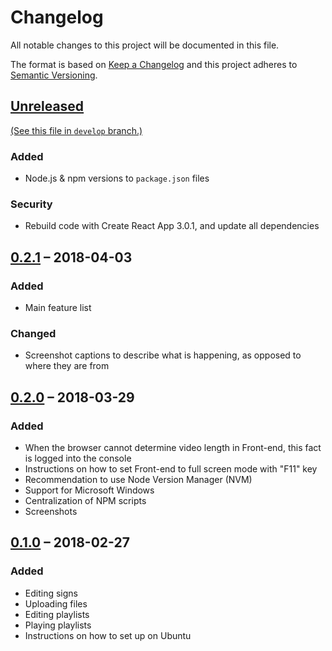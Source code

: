 Changelog
=========

All notable changes to this project will be documented in this file.

The format is based on [Keep a Changelog] and this project adheres to [Semantic
Versioning].


[Unreleased]
------------

[(See this file in `develop` branch.)][Development Changelog]

### Added

- Node.js & npm versions to `package.json` files

### Security

- Rebuild code with Create React App 3.0.1, and update all dependencies


[0.2.1] – 2018-04-03
--------------------

### Added

- Main feature list

### Changed

- Screenshot captions to describe what is happening, as opposed to where they
  are from


[0.2.0] – 2018-03-29
--------------------

### Added

- When the browser cannot determine video length in Front-end, this fact is
  logged into the console
- Instructions on how to set Front-end to full screen mode with "F11" key
- Recommendation to use Node Version Manager (NVM)
- Support for Microsoft Windows
- Centralization of NPM scripts
- Screenshots


[0.1.0] – 2018-02-27
--------------------

### Added

- Editing signs
- Uploading files
- Editing playlists
- Playing playlists
- Instructions on how to set up on Ubuntu


[Keep a Changelog]: http://keepachangelog.com/en/1.0.0/
[Semantic Versioning]: http://semver.org/spec/v2.0.0.html
[Development Changelog]:
  https://github.com/henrik-leppa/hfl-signage-player/blob/develop/CHANGELOG.md
[Unreleased]:
  https://github.com/henrik-leppa/hfl-signage-player/compare/0.2.1...develop
[0.2.1]:
  https://github.com/henrik-leppa/hfl-signage-player/compare/0.2.0...0.2.1
[0.2.0]:
  https://github.com/henrik-leppa/hfl-signage-player/compare/0.1.0...0.2.0
[0.1.0]:
  https://github.com/henrik-leppa/hfl-signage-player/compare/732fad4eb5b81bb6947c52211bbdda8ce201ee8a...0.1.0
